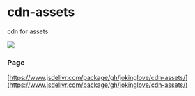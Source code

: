# cdn-assets
cdn for assets

[![](https://data.jsdelivr.com/v1/package/gh/jokinglove/cdn-assets/)](https://www.jsdelivr.com/package/gh/jokinglove/cdn-assets)

### Page

[https://www.jsdelivr.com/package/gh/jokinglove/cdn-assets/](https://www.jsdelivr.com/package/gh/jokinglove/cdn-assets/)
